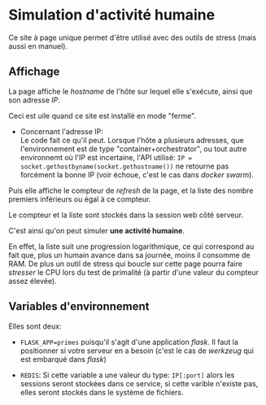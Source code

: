 Simulation d'activité humaine
=============================

Ce site à page unique permet d'être utilisé avec des outils de stress (mais aussi en manuel).

Affichage
---------

La page affiche le *hostname* de l'hôte sur lequel elle s'exécute, ainsi que son adresse *IP*.

Ceci est uile quand ce site est installé en mode "ferme".

* Concernant l'adresse IP:  
Le code fait ce qu'il peut. Lorsque l'hôte a plusieurs adresses, que l'environnement est de type "container+orchestrator", ou tout autre environnemt où l'IP est incertaine, l'API utilisé: `IP = socket.gethostbyname(socket.gethostname())` ne retourne pas forcément la bonne IP (voir échoue, c'est le cas dans *docker swarm*).

Puis elle affiche le compteur de *refresh* de la page, et la liste des nombre premiers inférieurs ou égal à ce compteur.

Le compteur et la liste sont stockés dans la session web côté serveur.

C'est ainsi qu'on peut simuler **une activité humaine**.

En effet, la liste suit une progression logarithmique, ce qui correspond au fait que, plus un humain avance dans sa journée, moins il consomme de RAM. De plus un outil de stress qui boucle sur cette page pourra faire *stresser* le CPU lors du test de primalité (à partir d'une valeur du compteur assez élevée).

Variables d'environnement
-------------------------

Elles sont deux:

* `FLASK_APP=primes` puisqu'il s'agit d'une application *flask*. Il faut la positionner si votre serveur en a besoin (c'est le cas de *werkzeug* qui est embarqué dans *flask*)

* `REDIS`: Si cette variable a une valeur du type: `IP[:port]` alors les sessions seront stockées dans ce service, si cette varible n'existe pas, elles seront stockés dans le système de fichiers.


